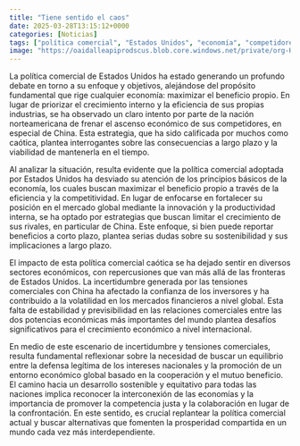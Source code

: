 ```yaml
---
title: "Tiene sentido el caos"
date: 2025-03-28T13:15:12+0000
categories: [Noticias]
tags: ["política comercial", "Estados Unidos", "economía", "competidores", "China", "crecimiento económico", "estrategias", "mercado global", "innovación", "productividad interna", "tensiones comerciales", "relaciones comerciales", "crecimiento económico", "cooperación", "competencia justa."]
image: "https://oaidalleapiprodscus.blob.core.windows.net/private/org-HKmKxpuNw3Y88lm4EBrIPq0n/user-ZwiCXOggLL8ZNNKE2g7rXFmV/img-muHHBWKVI5tATBIOhyF2qP4P.png?st=2025-03-28T12%3A15%3A12Z&se=2025-03-28T14%3A15%3A12Z&sp=r&sv=2024-08-04&sr=b&rscd=inline&rsct=image/png&skoid=d505667d-d6c1-4a0a-bac7-5c84a87759f8&sktid=a48cca56-e6da-484e-a814-9c849652bcb3&skt=2025-03-28T08%3A25%3A01Z&ske=2025-03-29T08%3A25%3A01Z&sks=b&skv=2024-08-04&sig=SCpaTo5tCDc32uWwSWCTGQrormQ1kaTWUxwMBQL%2BHYo%3D"
---
```


La política comercial de Estados Unidos ha estado generando un profundo debate en torno a su enfoque y objetivos, alejándose del propósito fundamental que rige cualquier economía: maximizar el beneficio propio. En lugar de priorizar el crecimiento interno y la eficiencia de sus propias industrias, se ha observado un claro intento por parte de la nación norteamericana de frenar el ascenso económico de sus competidores, en especial de China. Esta estrategia, que ha sido calificada por muchos como caótica, plantea interrogantes sobre las consecuencias a largo plazo y la viabilidad de mantenerla en el tiempo.

Al analizar la situación, resulta evidente que la política comercial adoptada por Estados Unidos ha desviado su atención de los principios básicos de la economía, los cuales buscan maximizar el beneficio propio a través de la eficiencia y la competitividad. En lugar de enfocarse en fortalecer su posición en el mercado global mediante la innovación y la productividad interna, se ha optado por estrategias que buscan limitar el crecimiento de sus rivales, en particular de China. Este enfoque, si bien puede reportar beneficios a corto plazo, plantea serias dudas sobre su sostenibilidad y sus implicaciones a largo plazo.

El impacto de esta política comercial caótica se ha dejado sentir en diversos sectores económicos, con repercusiones que van más allá de las fronteras de Estados Unidos. La incertidumbre generada por las tensiones comerciales con China ha afectado la confianza de los inversores y ha contribuido a la volatilidad en los mercados financieros a nivel global. Esta falta de estabilidad y previsibilidad en las relaciones comerciales entre las dos potencias económicas más importantes del mundo plantea desafíos significativos para el crecimiento económico a nivel internacional.

En medio de este escenario de incertidumbre y tensiones comerciales, resulta fundamental reflexionar sobre la necesidad de buscar un equilibrio entre la defensa legítima de los intereses nacionales y la promoción de un entorno económico global basado en la cooperación y el mutuo beneficio. El camino hacia un desarrollo sostenible y equitativo para todas las naciones implica reconocer la interconexión de las economías y la importancia de promover la competencia justa y la colaboración en lugar de la confrontación. En este sentido, es crucial replantear la política comercial actual y buscar alternativas que fomenten la prosperidad compartida en un mundo cada vez más interdependiente.
    